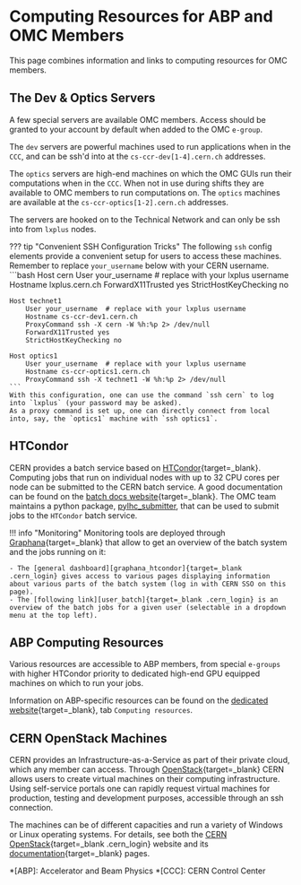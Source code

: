 # Computing Resources for ABP and OMC Members

This page combines information and links to computing resources for OMC members.

## The Dev & Optics Servers

A few special servers are available OMC members.
Access should be granted to your account by default when added to the OMC `e-group`.

The `dev` servers are powerful machines used to run applications when in the `CCC`, and can be ssh'd into at the `cs-ccr-dev[1-4].cern.ch` addresses.

The `optics` servers are high-end machines on which the OMC GUIs run their computations when in the `CCC`.
When not in use during shifts they are available to OMC members to run computations on.
The `optics` machines are available at the `cs-ccr-optics[1-2].cern.ch` addresses.

The servers are hooked on to the Technical Network and can only be ssh into from `lxplus` nodes.

??? tip "Convenient SSH Configuration Tricks"
    The following `ssh` config elements provide a convenient setup for users to access these machines.
    Remember to replace `your_username` below with your CERN username.
    ```bash
    Host cern
        User your_username  # replace with your lxplus username
        Hostname lxplus.cern.ch
        ForwardX11Trusted yes
        StrictHostKeyChecking no

    Host technet1
        User your_username  # replace with your lxplus username
        Hostname cs-ccr-dev1.cern.ch
        ProxyCommand ssh -X cern -W %h:%p 2> /dev/null
        ForwardX11Trusted yes
        StrictHostKeyChecking no

    Host optics1
        User your_username  # replace with your lxplus username
        Hostname cs-ccr-optics1.cern.ch
        ProxyCommand ssh -X technet1 -W %h:%p 2> /dev/null
    ```
    With this configuration, one can use the command `ssh cern` to log into `lxplus` (your password may be asked).
    As a proxy command is set up, one can directly connect from local into, say, the `optics1` machine with `ssh optics1`.

## HTCondor

CERN provides a batch service based on [HTCondor][htcondor]{target=_blank}.
Computing jobs that run on individual nodes with up to 32 CPU cores per node can be submitted to the CERN batch service.
A good documentation can be found on the [batch docs website][cern_htcondor_docs]{target=_blank}.
The OMC team maintains a python package, [pylhc_submitter](../packages/pylhcsubmitter/about.md), that can be used to submit jobs to the `HTCondor` batch service.

!!! info "Monitoring"
    Monitoring tools are deployed through [Graphana][graphana]{target=_blank} that allow to get an overview of the batch system and the jobs running on it:

    - The [general dashboard][graphana_htcondor]{target=_blank .cern_login} gives access to various pages displaying information about various parts of the batch system (log in with CERN SSO on this page).
    - The [following link][user_batch]{target=_blank .cern_login} is an overview of the batch jobs for a given user (selectable in a dropdown menu at the top left).

## ABP Computing Resources

Various resources are accessible to ABP members, from special `e-groups` with higher HTCondor priority to dedicated high-end GPU equipped machines on which to run your jobs.

Information on ABP-specific resources can be found on the [dedicated website][abpcomputing]{target=_blank}, tab `Computing resources`.

## CERN OpenStack Machines

CERN provides an Infrastructure-as-a-Service as part of their private cloud, which any member can access.
Through [OpenStack][openstack]{target=_blank} CERN allows users to create virtual machines on their computing infrastructure.
Using self-service portals one can rapidly request virtual machines for production, testing and development purposes, accessible through an ssh connection.

The machines can be of different capacities and run a variety of Windows or Linux operating systems.
For details, see both the [CERN OpenStack][cern_openstack]{target=_blank .cern_login} website and its [documentation][cern_openstack_doc]{target=_blank} pages.

*[ABP]: Accelerator and Beam Physics
*[CCC]: CERN Control Center

[abpcomputing]: https://abpcomputing.web.cern.ch
[cern_htcondor_docs]: https://batchdocs.web.cern.ch/index.html
[cern_openstack]: https://openstack.cern.ch/
[cern_openstack_doc]: https://clouddocs.web.cern.ch/index.html
[graphana]: https://grafana.com/
[graphana_htcondor]: https://monit-grafana.cern.ch
[htcondor]: https://htcondor.org/
[openstack]: https://www.openstack.org/
[user_batch]: https://monit-grafana.cern.ch/d/000000869/user-batch-jobs?from=now-1h&orgId=5&refresh=5m&to=now&var-cluster=cernprod&var-datasource=fifemon-graphite
